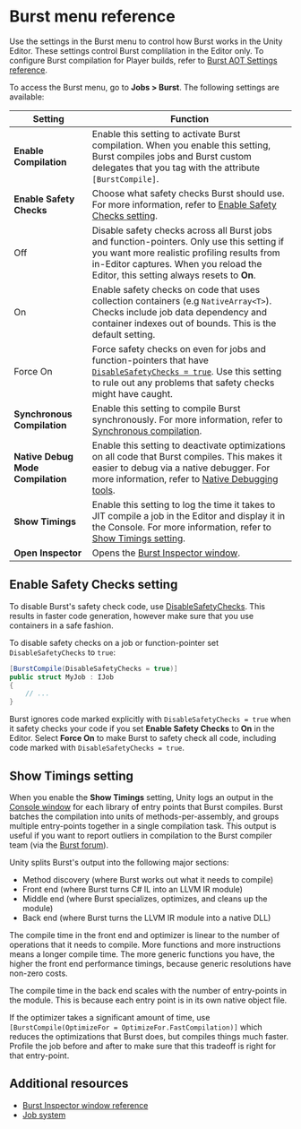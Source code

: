 # Burst menu reference

Use the settings in the Burst menu to control how Burst works in the Unity Editor. These settings control Burst complilation in the Editor only. To configure Burst compilation for Player builds, refer to [Burst AOT Settings reference](building-aot-settings.md).

To access the Burst menu, go to **Jobs &gt; Burst**. The following settings are available:

|**Setting**|**Function**|
|---|---|
|**Enable Compilation**| Enable this setting to activate Burst compilation. When you enable this setting, Burst compiles jobs and Burst custom delegates that you tag with the attribute `[BurstCompile]`.|
|**Enable Safety Checks**| Choose what safety checks Burst should use. For more information, refer to [Enable Safety Checks setting](#safety-checks).|
|Off| Disable safety checks across all Burst jobs and function-pointers. Only use this setting if you want more realistic profiling results from in-Editor captures. When you reload the Editor, this setting always resets to **On**. |
|On| Enable safety checks on code that uses collection containers (e.g `NativeArray<T>`). Checks include job data dependency and container indexes out of bounds. This is the default setting.|
|Force On| Force safety checks on even for jobs and function-pointers that have [`DisableSafetyChecks = true`](xref:Unity.Burst.BurstCompileAttribute.DisableSafetyChecks). Use this setting to rule out any problems that safety checks might have caught.|
|**Synchronous Compilation**| Enable this setting to compile Burst synchronously. For more information, refer to [Synchronous compilation](compilation-synchronous.md).|
|**Native Debug Mode Compilation**| Enable this setting to deactivate optimizations on all code that Burst compiles. This makes it easier to debug via a native debugger. For more information, refer to [Native Debugging tools](debugging-profiling-tools.md#native-debugging). |
|**Show Timings**| Enable this setting to log the time it takes to JIT compile a job in the Editor and display it in the Console. For more information, refer to [Show Timings setting](#show-timings).|
|**Open Inspector**| Opens the [Burst Inspector window](editor-burst-inspector.md).|

<a name="safety-checks"></a>

## Enable Safety Checks setting

To disable Burst's safety check code, use [DisableSafetyChecks](xref:Unity.Burst.BurstCompileAttribute.DisableSafetyChecks). This results in faster code generation, however make sure that you use containers in a safe fashion.

To disable safety checks on a job or function-pointer set `DisableSafetyChecks` to `true`:

```c#
[BurstCompile(DisableSafetyChecks = true)]
public struct MyJob : IJob
{
    // ...
}
```

Burst ignores code marked explicitly with `DisableSafetyChecks = true` when it safety checks your code if you set **Enable Safety Checks** to **On** in the Editor. Select **Force On** to make Burst to safety check all code, including code marked with `DisableSafetyChecks = true`.

<a name="show-timings"></a>

## Show Timings setting

When you enable the **Show Timings** setting, Unity logs an output in the [Console window](https://docs.unity3d.com/Manual/Console.html) for each library of entry points that Burst compiles. Burst batches the compilation into units of methods-per-assembly, and groups multiple entry-points together in a single compilation task. This output is useful if you want to report outliers in compilation to the Burst compiler team (via the [Burst forum](https://forum.unity.com/forums/burst.629/)). 

Unity splits Burst's output into the following major sections:

* Method discovery (where Burst works out what it needs to compile)
* Front end (where Burst turns C# IL into an LLVM IR module)
* Middle end (where Burst specializes, optimizes, and cleans up the module)
* Back end (where Burst turns the LLVM IR module into a native DLL)

The compile time in the front end and optimizer is linear to the number of operations that it needs to compile. More functions and more instructions means a longer compile time. The more generic functions you have, the higher the front end performance timings, because generic resolutions have non-zero costs.

The compile time in the back end scales with the number of entry-points in the module. This is because each entry point is in its own native object file.

If the optimizer takes a significant amount of time, use `[BurstCompile(OptimizeFor = OptimizeFor.FastCompilation)]` which reduces the optimizations that Burst does, but compiles things much faster. Profile the job before and after to make sure that this tradeoff is right for that entry-point.

## Additional resources 

* [Burst Inspector window reference](editor-burst-inspector.md)
* [Job system](xref:um-job-system)